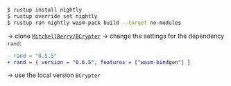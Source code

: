```bash
$ rustup install nightly
$ rustup override set nightly
$ rustup run nightly wasm-pack build --target no-modules
```

-> clone [`MitchellBerry/BCrypter`](https://github.com/MitchellBerry/BCrypter/tree/896befa63037281b976e4e302bc92304cf714c6c)
-> change the settings for the dependency `rand`:

```diff
- rand = "0.5.5"
+ rand = { version = "0.6.5", features = ["wasm-bindgen"] }
```

-> use the local version `BCrypter`
